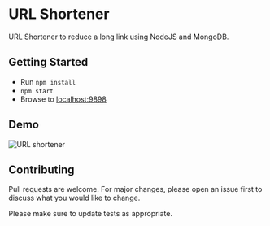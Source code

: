 # URL Shortener

URL Shortener to reduce a long link using NodeJS and MongoDB.

## Getting Started

- Run `npm install`
- `npm start`
- Browse to [localhost:9898](http://localhost:9898)

## Demo
![URL shortener](https://user-images.githubusercontent.com/15891703/86953373-fa1ea900-c171-11ea-83e1-f2cc82996b30.png)

## Contributing
Pull requests are welcome. For major changes, please open an issue first to discuss what you would like to change.

Please make sure to update tests as appropriate.
